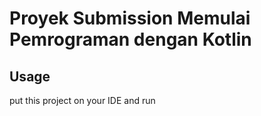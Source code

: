 # Proyek Submission Memulai Pemrograman dengan Kotlin
## Usage
put this project on your IDE and run
